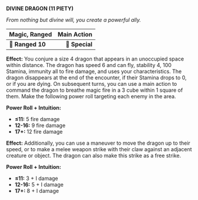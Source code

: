 **DIVINE DRAGON (11 PIETY)**

*From nothing but divine will, you create a powerful ally.*

| **Magic, Ranged** | **Main Action** |
| ----------------- | ---------------:|
| **📏 Ranged 10**  |  **🎯 Special** |

**Effect:** You conjure a size 4 dragon that appears in an unoccupied space within distance. The dragon has speed 6 and can fly, stability 4, 100 Stamina, immunity all to fire damage, and uses your characteristics. The dragon disappears at the end of the encounter, if their Stamina drops to 0, or if you are dying.
On subsequent turns, you can use a main action to command the dragon to breathe magic fire in a 3 cube within 1 square of them. Make the following power roll targeting each enemy in the area.

**Power Roll + Intuition:**
- **≤11:** 5 fire damage
- **12-16:** 9 fire damage
- **17+:** 12 fire damage

**Effect:** Additionally, you can use a maneuver to move the dragon up to their speed, or to make a melee weapon strike with their claw against an adjacent creature or object. The dragon can also make this strike as a free strike.

**Power Roll + Intuition:**
- **≤11:** 3 + I damage
- **12-16:** 5 + I damage
- **17+:** 8 + I damage
